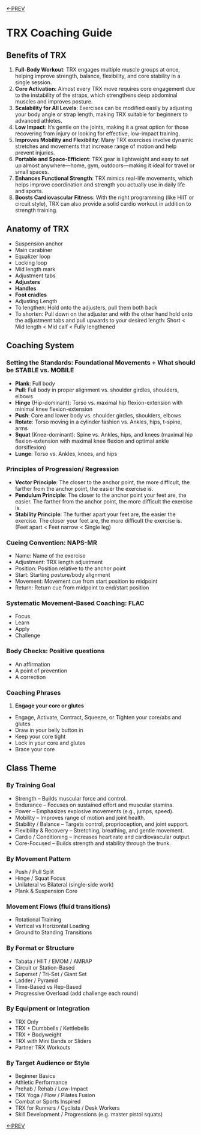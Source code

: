 [<-PREV](../trx.md)

# TRX Coaching Guide

## Benefits of TRX
1. **Full-Body Workout**: TRX engages multiple muscle groups at once, helping improve strength, balance, flexibility, and core stability in a single session.
2. **Core Activation**: Almost every TRX move requires core engagement due to the instability of the straps, which strengthens deep abdominal muscles and improves posture.
3. **Scalability for All Levels**: Exercises can be modified easily by adjusting your body angle or strap length, making TRX suitable for beginners to advanced athletes.
4. **Low Impact**: It’s gentle on the joints, making it a great option for those recovering from injury or looking for effective, low-impact training.
5. **Improves Mobility and Flexibility**: Many TRX exercises involve dynamic stretches and movements that increase range of motion and help prevent injuries.
6. **Portable and Space-Efficient**: TRX gear is lightweight and easy to set up almost anywhere—home, gym, outdoors—making it ideal for travel or small spaces.
7. **Enhances Functional Strength**: TRX mimics real-life movements, which helps improve coordination and strength you actually use in daily life and sports.
8. **Boosts Cardiovascular Fitness**: With the right programming (like HIIT or circuit style), TRX can also provide a solid cardio workout in addition to strength training.

## Anatomy of TRX
- Suspension anchor
- Main carabiner
- Equalizer loop
- Locking loop
- Mid length mark
- Adjustment tabs
- **Adjusters**
- **Handles**
- **Foot cradles**
- Adjusting Length
- To lengthen: Hold onto the adjusters, pull them both back 
- To shorten: Pull down on the adjuster and with the other hand hold onto the adjustment tabs and pull upwards to your desired length: Short < Mid length < Mid calf < Fully lengthened

## Coaching System

### Setting the Standards: Foundational Movements + What should be **STABLE** vs. **MOBILE** 
- **Plank**: Full body
- **Pull**: Full body in proper alignment vs. shoulder girdles, shoulders, elbows
- **Hinge** (Hip-dominant): Torso vs. maximal hip flexion-extension with minimal knee flexion-extension
- **Push**: Core and lower body vs. shoulder girdles, shoulders, elbows
- **Rotate**: Torso moving in a cylinder fashion vs. Ankles, hips, t-spine, arms
- **Squat** (Knee-dominant): Spine vs. Ankles, hips, and knees (maximal hip flexion-extension with maximal knee flexion and optimal ankle dorsiflexion)
- **Lunge**: Torso vs. Ankles, knees, and hips

### Principles of Progression/ Regression
- **Vector Principle**: The closer to the anchor point, the more difficult, the farther from the anchor point, the easier the exercise is.
- **Pendulum Principle**: The closer to the anchor point your feet are, the easier. The farther from the anchor point, the more difficult the exercise is.
- **Stability Principle**: The further apart your feet are, the easier the exercise. The closer your feet are, the more difficult the exercise is. (Feet apart < Feet narrow < Single leg)

### Cueing Convention: **NAPS-MR**
- Name: Name of the exercise
- Adjustment: TRX length adjustment
- Position: Position relative to the anchor point
- Start: Starting posture/body alignment
- Movement: Movement cue from start position to midpoint
- Return: Return cue from midpoint to end/start position

### Systematic Movement-Based Coaching: **FLAC**
- Focus
- Learn
- Apply
- Challenge

### Body Checks: Positive questions
- An affirmation
- A point of prevention
- A correction

### Coaching Phrases
1. **Engage your core or glutes**
- Engage, Activate, Contract, Squeeze, or Tighten your core/abs and glutes
- Draw in your belly button in
- Keep your core tight
- Lock in your core and glutes
- Brace your core

## Class Theme

### By Training Goal
- Strength – Builds muscular force and control.
- Endurance – Focuses on sustained effort and muscular stamina.
- Power – Emphasizes explosive movements (e.g., jumps, speed).
- Mobility – Improves range of motion and joint health.
- Stability / Balance – Targets control, proprioception, and joint support.
- Flexibility & Recovery – Stretching, breathing, and gentle movement.
- Cardio / Conditioning – Increases heart rate and cardiovascular output.
- Core-Focused – Builds strength and stability through the trunk.

### By Movement Pattern
- Push / Pull Split
- Hinge / Squat Focus
- Unilateral vs Bilateral (single-side work)
- Plank & Suspension Core

### Movement Flows (fluid transitions)
- Rotational Training
- Vertical vs Horizontal Loading
- Ground to Standing Transitions

### By Format or Structure
- Tabata / HIIT / EMOM / AMRAP
- Circuit or Station-Based
- Superset / Tri-Set / Giant Set
- Ladder / Pyramid
- Time-Based vs Rep-Based
- Progressive Overload (add challenge each round)

### By Equipment or Integration
- TRX Only
- TRX + Dumbbells / Kettlebells
- TRX + Bodyweight
- TRX with Mini Bands or Sliders
- Partner TRX Workouts

### By Target Audience or Style
- Beginner Basics
- Athletic Performance
- Prehab / Rehab / Low-Impact
- TRX Yoga / Flow / Pilates Fusion
- Combat or Sports Inspired
- TRX for Runners / Cyclists / Desk Workers
- Skill Development / Progressions (e.g. master pistol squats)

[<-PREV](/trx.md)
